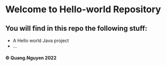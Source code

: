 # Welcome to Hello-world Repository
## You will find in this repo the following stuff:

* A Hello world Java project
* ...

#### © Quang.Nguyen 2022